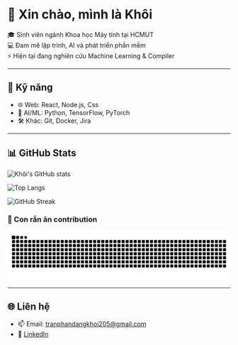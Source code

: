 # 👋 Xin chào, mình là Khôi

🎓 Sinh viên ngành Khoa học Máy tính tại HCMUT  
💻 Đam mê lập trình, AI và phát triển phần mềm  
⚡ Hiện tại đang nghiên cứu Machine Learning & Compiler  

---

## 🚀 Kỹ năng
- 🌐 Web: React, Node.js, Css  
- 🤖 AI/ML: Python, TensorFlow, PyTorch  
- 🛠 Khác: Git, Docker, Jira  

---

## 📊 GitHub Stats

![Khôi's GitHub stats](https://github-readme-stats.vercel.app/api?username=dangkhoi-dev&show_icons=true&theme=radical)

![Top Langs](https://github-readme-stats.vercel.app/api/top-langs/?username=dangkhoi-dev&layout=compact&theme=radical)

![GitHub Streak](https://streak-stats.demolab.com/?user=dangkhoi-dev&theme=radical)

### 🐍 Con rắn ăn contribution
![snake gif](https://github.com/dangkhoi-dev/dangkhoi-dev/blob/output/snake.svg)


---

## 🌐 Liên hệ
- 📫 Email: tranphandangkhoi205@gmail.com  
- 💼 [LinkedIn](https://www.linkedin.com/in/tr%E1%BA%A7n-phan-%C4%91%C4%83ng-kh%C3%B4i-697a9a34a/)  
